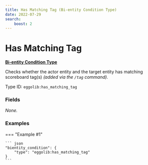 ```yaml
---
title: Has Matching Tag (Bi-entity Condition Type)
date: 2022-07-29
search:
    boost: 2
---
```


#   Has Matching Tag

[**Bi-entity Condition Type**][1]

Checks whether the actor entity and the target entity has matching scoreboard tag(s) *(added via the `/tag` command).*

Type ID: `eggolib:has_matching_tag`


### Fields

*None.*


### Examples

=== "Example #1"

    ``` json
    "bientity_condition": {
        "type": "eggolib:has_matching_tag"
    }
    ```



[1]: ../bientity_condition_types.md
